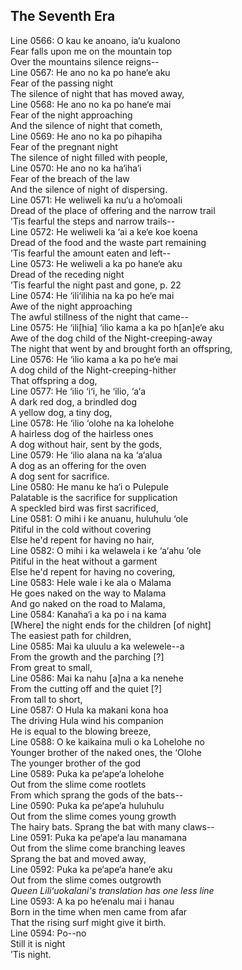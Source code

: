 ## The Seventh Era

Line 0566: O kau ke anoano, ia‘u kualono  
Fear falls upon me on the mountain top  
Over the mountains silence reigns--  
Line 0567: He ano no ka po hane‘e aku  
Fear of the passing night  
The silence of night that has moved away,  
Line 0568: He ano no ka po hane‘e mai  
Fear of the night approaching  
And the silence of night that cometh,  
Line 0569: He ano no ka po pihapiha  
Fear of the pregnant night  
The silence of night filled with people,  
Line 0570: He ano no ka ha‘iha‘i  
Fear of the breach of the law  
And the silence of night of dispersing.  
Line 0571: He weliweli ka nu‘u a ho‘omoali  
Dread of the place of offering and the narrow trail  
’Tis fearful the steps and narrow trails--  
Line 0572: He weliweli ka ‘ai a ke‘e koe koena  
Dread of the food and the waste part remaining  
’Tis fearful the amount eaten and left--  
Line 0573: He weliweli a ka po hane‘e aku  
Dread of the receding night  
’Tis fearful the night past and gone, p. 22  
Line 0574: He ‘ili‘ilihia na ka po he‘e mai  
Awe of the night approaching  
The awful stillness of the night that came--  
Line 0575: He ‘ili[hia] ‘ilio kama a ka po h[an]e‘e aku  
Awe of the dog child of the Night-creeping-away  
The night that went by and brought forth an offspring,  
Line 0576: He ‘ilio kama a ka po he‘e mai  
A dog child of the Night-creeping-hither  
That offspring a dog,  
Line 0577: He ‘ilio ‘i‘i, he ‘ilio, ‘a‘a  
A dark red dog, a brindled dog  
A yellow dog, a tiny dog,  
Line 0578: He ‘ilio ‘olohe na ka lohelohe  
A hairless dog of the hairless ones  
A dog without hair, sent by the gods,  
Line 0579: He ‘ilio alana na ka ‘a‘alua  
A dog as an offering for the oven  
A dog sent for sacrifice.  
Line 0580: He manu ke ha‘i o Pulepule  
Palatable is the sacrifice for supplication  
A speckled bird was first sacrificed,  
Line 0581: O mihi i ke anuanu, huluhulu ‘ole  
Pitiful in the cold without covering  
Else he'd repent for having no hair,  
Line 0582: O mihi i ka welawela i ke ‘a‘ahu ‘ole  
Pitiful in the heat without a garment  
Else he'd repent for having no covering,  
Line 0583: Hele wale i ke ala o Malama  
He goes naked on the way to Malama  
And go naked on the road to Malama,  
Line 0584: Kanaha‘i a ka po i na kama  
[Where] the night ends for the children [of night]  
The easiest path for children,  
Line 0585: Mai ka uluulu a ka welewele--a  
From the growth and the parching [?]  
From great to small,  
Line 0586: Mai ka nahu [a]na a ka nenehe  
From the cutting off and the quiet [?]  
From tall to short,  
Line 0587: O Hula ka makani kona hoa  
The driving Hula wind his companion  
He is equal to the blowing breeze,  
Line 0588: O ke kaikaina muli o ka Lohelohe no  
Younger brother of the naked ones, the ‘Olohe  
The younger brother of the god  
Line 0589: Puka ka pe‘ape‘a lohelohe  
Out from the slime come rootlets  
From which sprang the gods of the bats--  
Line 0590: Puka ka pe‘ape‘a huluhulu  
Out from the slime comes young growth  
The hairy bats. Sprang the bat with many claws--  
Line 0591: Puka ka pe‘ape‘a lau manamana  
Out from the slime come branching leaves  
Sprang the bat and moved away,  
Line 0592: Puka ka pe‘ape‘a hane‘e aku  
Out from the slime comes outgrowth  
_Queen Liliʻuokalani's translation has one less line_  
Line 0593: A ka po he‘enalu mai i hanau  
Born in the time when men came from afar  
That the rising surf might give it birth.  
Line 0594: Po--no  
    Still it is night  
    ’Tis night.  
